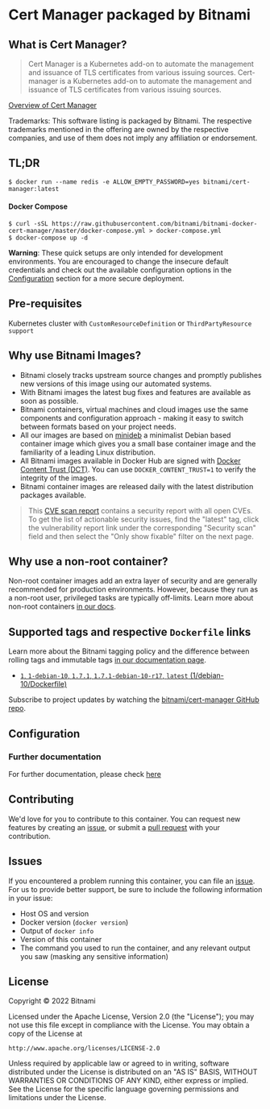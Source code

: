 # Cert Manager packaged by Bitnami

## What is Cert Manager?

> Cert Manager is a Kubernetes add-on to automate the management and issuance of TLS certificates from various issuing sources.
> Cert-manager is a Kubernetes add-on to automate the management and issuance of TLS certificates from various issuing sources.

[Overview of Cert Manager](https://github.com/jetstack/cert-manager)

Trademarks: This software listing is packaged by Bitnami. The respective trademarks mentioned in the offering are owned by the respective companies, and use of them does not imply any affiliation or endorsement.

## TL;DR

```console
$ docker run --name redis -e ALLOW_EMPTY_PASSWORD=yes bitnami/cert-manager:latest
```

#### Docker Compose

```console
$ curl -sSL https://raw.githubusercontent.com/bitnami/bitnami-docker-cert-manager/master/docker-compose.yml > docker-compose.yml
$ docker-compose up -d
```

**Warning**: These quick setups are only intended for development environments. You are encouraged to change the insecure default credentials and check out the available configuration options in the [Configuration](#configuration) section for a more secure deployment.

## Pre-requisites

Kubernetes cluster with `CustomResourceDefinition` or `ThirdPartyResource support`

## Why use Bitnami Images?

* Bitnami closely tracks upstream source changes and promptly publishes new versions of this image using our automated systems.
* With Bitnami images the latest bug fixes and features are available as soon as possible.
* Bitnami containers, virtual machines and cloud images use the same components and configuration approach - making it easy to switch between formats based on your project needs.
* All our images are based on [minideb](https://github.com/bitnami/minideb) a minimalist Debian based container image which gives you a small base container image and the familiarity of a leading Linux distribution.
* All Bitnami images available in Docker Hub are signed with [Docker Content Trust (DCT)](https://docs.docker.com/engine/security/trust/content_trust/). You can use `DOCKER_CONTENT_TRUST=1` to verify the integrity of the images.
* Bitnami container images are released daily with the latest distribution packages available.


> This [CVE scan report](https://quay.io/repository/bitnami/cert-manager?tab=tags) contains a security report with all open CVEs. To get the list of actionable security issues, find the "latest" tag, click the vulnerability report link under the corresponding "Security scan" field and then select the "Only show fixable" filter on the next page.

## Why use a non-root container?

Non-root container images add an extra layer of security and are generally recommended for production environments. However, because they run as a non-root user, privileged tasks are typically off-limits. Learn more about non-root containers [in our docs](https://docs.bitnami.com/tutorials/work-with-non-root-containers/).

## Supported tags and respective `Dockerfile` links

Learn more about the Bitnami tagging policy and the difference between rolling tags and immutable tags [in our documentation page](https://docs.bitnami.com/tutorials/understand-rolling-tags-containers/).


* [`1`, `1-debian-10`, `1.7.1`, `1.7.1-debian-10-r17`, `latest` (1/debian-10/Dockerfile)](https://github.com/bitnami/bitnami-docker-cert-manager/blob/1.7.1-debian-10-r17/1/debian-10/Dockerfile)

Subscribe to project updates by watching the [bitnami/cert-manager GitHub repo](https://github.com/bitnami/bitnami-docker-cert-manager).

## Configuration

### Further documentation

For further documentation, please check [here](https://github.com/jetstack/cert-manager/blob/master/docs)

## Contributing

We'd love for you to contribute to this container. You can request new features by creating an [issue](https://github.com/bitnami/bitnami-docker-cert-manager/issues), or submit a [pull request](https://github.com/bitnami/bitnami-docker-cert-manager/pulls) with your contribution.

## Issues

If you encountered a problem running this container, you can file an [issue](https://github.com/bitnami/bitnami-docker-cert-manager/issues/new). For us to provide better support, be sure to include the following information in your issue:

- Host OS and version
- Docker version (`docker version`)
- Output of `docker info`
- Version of this container
- The command you used to run the container, and any relevant output you saw (masking any sensitive information)

## License

Copyright &copy; 2022 Bitnami

Licensed under the Apache License, Version 2.0 (the "License");
you may not use this file except in compliance with the License.
You may obtain a copy of the License at

    http://www.apache.org/licenses/LICENSE-2.0

Unless required by applicable law or agreed to in writing, software
distributed under the License is distributed on an "AS IS" BASIS,
WITHOUT WARRANTIES OR CONDITIONS OF ANY KIND, either express or implied.
See the License for the specific language governing permissions and
limitations under the License.
